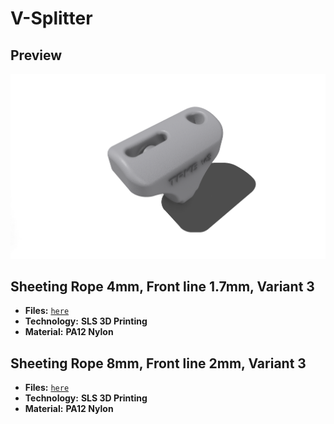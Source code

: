 # V-Splitter

## Preview

![v-splitter](sheeting_rope_4mm/front_line_1.7mm/variant_3/v-splitter_mjf.png)

## Sheeting Rope 4mm, Front line 1.7mm, Variant 3

- **Files:** [`here`](sheeting_rope_4mm/front_line_1.7mm/variant_3)
- **Technology:** **SLS 3D Printing**
- **Material:** **PA12 Nylon**

## Sheeting Rope 8mm, Front line 2mm, Variant 3

- **Files:** [`here`](sheeting_rope_8mm/front_line_2mm/variant_3)
- **Technology:** **SLS 3D Printing**
- **Material:** **PA12 Nylon**

